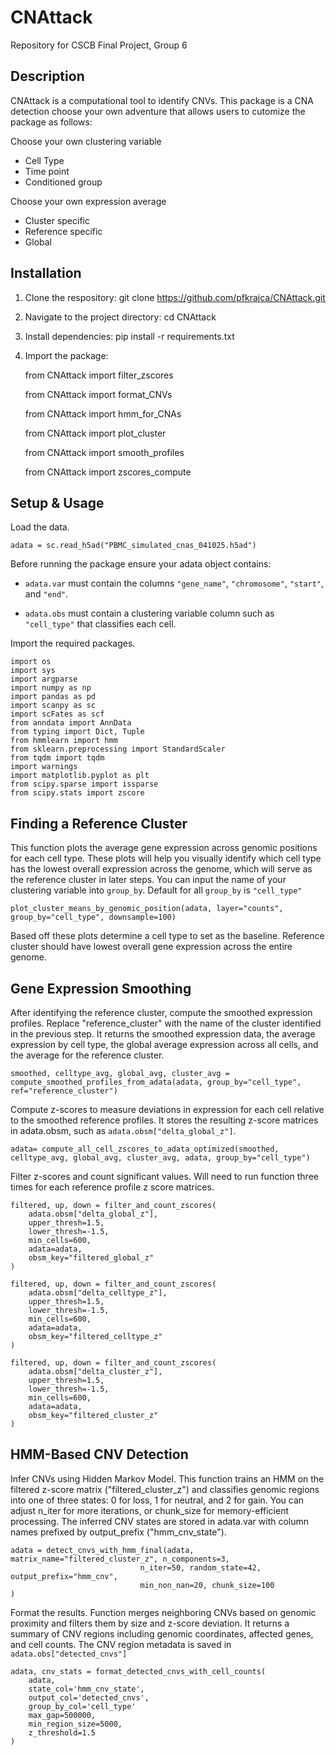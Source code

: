 # CNAttack
Repository for CSCB Final Project, Group 6

## Description
CNAttack is a computational tool to identify CNVs. This package is a CNA detection choose your own adventure that allows users to cutomize the package as follows: 

Choose your own clustering variable
* Cell Type
* Time point
* Conditioned group
  
Choose your own expression average
* Cluster specific
* Reference specific
* Global


## Installation
1. Clone the respository:
  git clone https://github.com/pfkrajca/CNAttack.git
3. Navigate to the project directory:
   cd CNAttack
5. Install dependencies:
   pip install -r requirements.txt

1. Import the package:

   from CNAttack import filter_zscores
   
   from CNAttack import format_CNVs
   
   from CNAttack import hmm_for_CNAs
   
   from CNAttack import plot_cluster
   
   from CNAttack import smooth_profiles
   
   from CNAttack import zscores_compute

## Setup & Usage

Load the data.
```
adata = sc.read_h5ad("PBMC_simulated_cnas_041025.h5ad")
```

Before running the package ensure your adata object contains:

* `adata.var` must contain the columns `"gene_name"`, `"chromosome"`, `"start"`, and `"end"`.

* `adata.obs` must contain a clustering variable column such as `"cell_type"` that classifies each cell.


Import the required packages.
```
import os
import sys
import argparse
import numpy as np
import pandas as pd
import scanpy as sc
import scFates as scf
from anndata import AnnData
from typing import Dict, Tuple
from hmmlearn import hmm
from sklearn.preprocessing import StandardScaler
from tqdm import tqdm
import warnings
import matplotlib.pyplot as plt
from scipy.sparse import issparse
from scipy.stats import zscore
```


## Finding a Reference Cluster
This function plots the average gene expression across genomic positions for each cell type. These plots will help you visually identify which cell type has the lowest overall expression across the genome, which will serve as the reference cluster in later steps. You can input the name of your clustering variable into `group_by`. Default for all `group_by` is `"cell_type"`

```
plot_cluster_means_by_genomic_position(adata, layer="counts", group_by="cell_type", downsample=100)

```
Based off these plots determine a cell type to set as the baseline. Reference cluster should have lowest overall gene expression across the entire genome.


## Gene Expression Smoothing
After identifying the reference cluster, compute the smoothed expression profiles. Replace "reference_cluster" with the name of the cluster identified in the previous step. It returns the smoothed expression data, the average expression by cell type, the global average expression across all cells, and the average for the reference cluster.
```
smoothed, celltype_avg, global_avg, cluster_avg = compute_smoothed_profiles_from_adata(adata, group_by="cell_type", ref="reference_cluster")
```

Compute z-scores to measure deviations in expression for each cell relative to the smoothed reference profiles. It stores the resulting z-score matrices in adata.obsm, such as `adata.obsm["delta_global_z"]`.
```
adata= compute_all_cell_zscores_to_adata_optimized(smoothed, celltype_avg, global_avg, cluster_avg, adata, group_by="cell_type")
```

Filter z-scores and count significant values. Will need to run function three times for each reference profile z score matrices.
```
filtered, up, down = filter_and_count_zscores(
    adata.obsm["delta_global_z"],
    upper_thresh=1.5,
    lower_thresh=-1.5,
    min_cells=600,
    adata=adata,
    obsm_key="filtered_global_z"
)

filtered, up, down = filter_and_count_zscores(
    adata.obsm["delta_celltype_z"],
    upper_thresh=1.5,
    lower_thresh=-1.5,
    min_cells=600,
    adata=adata,
    obsm_key="filtered_celltype_z"
)

filtered, up, down = filter_and_count_zscores(
    adata.obsm["delta_cluster_z"],
    upper_thresh=1.5,
    lower_thresh=-1.5,
    min_cells=600,
    adata=adata,
    obsm_key="filtered_cluster_z"
)
```


## HMM-Based CNV Detection

Infer CNVs using Hidden Markov Model. This function trains an HMM on the filtered z-score matrix ("filtered_cluster_z") and classifies genomic regions into one of three states: 0 for loss, 1 for neutral, and 2 for gain. You can adjust n_iter for more iterations, or chunk_size for memory-efficient processing. The inferred CNV states are stored in adata.var with column names prefixed by output_prefix ("hmm_cnv_state").  

```
adata = detect_cnvs_with_hmm_final(adata, matrix_name="filtered_cluster_z", n_components=3,
                             n_iter=50, random_state=42, output_prefix="hmm_cnv",
                             min_non_nan=20, chunk_size=100
)
```

Format the results. Function merges neighboring CNVs based on genomic proximity and filters them by size and z-score deviation. It returns a summary of CNV regions including genomic coordinates, affected genes, and cell counts. The CNV region metadata is saved in `adata.obs["detected_cnvs"]`

```
adata, cnv_stats = format_detected_cnvs_with_cell_counts(
    adata,
    state_col='hmm_cnv_state',
    output_col='detected_cnvs',
    group_by_col='cell_type'
    max_gap=500000,
    min_region_size=5000,
    z_threshold=1.5
)


```



